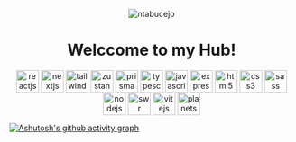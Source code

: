 <p align="center">
  <img
    src="https://komarev.com/ghpvc/?username=ntabucejo&label=Profile%20views&color=0e30b6&style=flat"
    alt="ntabucejo"
  />
</p>

<h1 align="center">Welccome to my Hub!</h1>

<p align="center">
  <img
    align="center"
    src="https://github.com/ntabucejo/ntabucejo/blob/main/icons/reactjs-icon.png?raw=true"
    alt="reactjs"
    height="40"
    width="40"
  />
  <img
    align="center"
    src="https://github.com/ntabucejo/ntabucejo/blob/main/icons/nextjs-icon.png?raw=true"
    alt="nextjs"
    height="40"
    width="40"
  />
  <img
    align="center"
    src="https://github.com/ntabucejo/ntabucejo/blob/main/icons/tailwindcss-icon.png?raw=true"
    alt="tailwindcss"
    height="40"
    width="40"
  />
  <img
    align="center"
    src="https://github.com/ntabucejo/ntabucejo/blob/main/icons/zustand-icon.png?raw=true"
    alt="zustand"
    height="40"
    width="40"
  />
  <img
    align="center"
    src="https://github.com/ntabucejo/ntabucejo/blob/main/icons/prisma-icon.png?raw=true"
    alt="prisma"
    height="40"
    width="40"
  />
  <img
    align="center"
    src="https://github.com/ntabucejo/ntabucejo/blob/main/icons/typescript-icon.png?raw=true"
    alt="typescript"
    height="40"
    width="40"
  />
  <img
    align="center"
    src="https://github.com/ntabucejo/ntabucejo/blob/main/icons/javascript-icon.png?raw=true"
    alt="javascript"
    height="40"
    width="40"
  />
  <img
    align="center"
    src="https://github.com/ntabucejo/ntabucejo/blob/main/icons/expressjs-icon.png?raw=true"
    alt="expressjs"
    height="40"
    width="40"
  />
  <img
    align="center"
    src="https://github.com/ntabucejo/ntabucejo/blob/main/icons/html5-icon.png?raw=true"
    alt="html5"
    height="40"
    width="40"
  />
  <img
    align="center"
    src="https://github.com/ntabucejo/ntabucejo/blob/main/icons/css3-icon.png?raw=true"
    alt="css3"
    height="40"
    width="40"
  />
  <img
    align="center"
    src="https://github.com/ntabucejo/ntabucejo/blob/main/icons/sass-icon.png?raw=true"
    alt="sass"
    height="40"
    width="40"
  />
  <img
    align="center"
    src="https://github.com/ntabucejo/ntabucejo/blob/main/icons/nodejs-icon.png?raw=true"
    alt="nodejs"
    height="40"
    width="40"
  />
  <img
    align="center"
    src="https://github.com/ntabucejo/ntabucejo/blob/main/icons/swr-icon.png?raw=true"
    alt="swr"
    height="40"
    width="40"
  />
   <img
    align="center"
    src="https://github.com/ntabucejo/ntabucejo/blob/main/icons/vitejs-icon.png?raw=true"
    alt="vitejs"
    height="40"
    width="40"
  />
  <img
    align="center"
    src="https://github.com/ntabucejo/ntabucejo/blob/main/icons/planetscale-icon.png?raw=true"
    alt="planetscale"
    height="40"
    width="40"
  />
</p>

<!-- ![Anurag's GitHub stats](https://github-readme-stats.vercel.app/api?username=ntabucejo&show_icons=true&theme=tokyonight) -->
[![Ashutosh's github activity graph](https://activity-graph.herokuapp.com/graph?username=ntabucejo&theme=react-dark)](https://github.com/ashutosh00710/github-readme-activity-graph)

